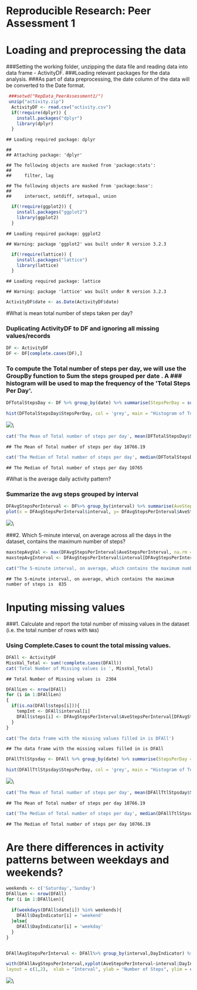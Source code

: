# Reproducible Research: Peer Assessment 1

# Loading and preprocessing the data

###Setting the working folder, unzipping the data file and reading data into data frame - ActivityDF.
###Loading relevant packages for the data analysis. 
###As part of data preprocessing, the date column of the data will be converted to the Date format.


```r
 ###setwd("RepData_PeerAssessment1/")
 unzip("activity.zip")
  ActivityDF <- read.csv("activity.csv")
  if(!require(dplyr)) {
    install.packages("dplyr")
    library(dplyr)  
  }
```

```
## Loading required package: dplyr
```

```
## 
## Attaching package: 'dplyr'
```

```
## The following objects are masked from 'package:stats':
## 
##     filter, lag
```

```
## The following objects are masked from 'package:base':
## 
##     intersect, setdiff, setequal, union
```

```r
  if(!require(ggplot2)) {
    install.packages("ggplot2")
    library(ggplot2)  
  }
```

```
## Loading required package: ggplot2
```

```
## Warning: package 'ggplot2' was built under R version 3.2.3
```

```r
  if(!require(lattice)) {
    install.packages("lattice")
    library(lattice)  
  }
```

```
## Loading required package: lattice
```

```
## Warning: package 'lattice' was built under R version 3.2.3
```

```r
ActivityDF$date <- as.Date(ActivityDF$date)
```



#What is mean total number of steps taken per day?

### Duplicating ActivityDF to DF and ignoring all missing values/records

```r
DF <- ActivityDF
DF <- DF[complete.cases(DF),]
```
### To compute the Total number of steps per day, we will use the GroupBy function to Sum the steps grouped per date .  A ### histogram will be used to map the frequency of the 'Total Steps Per Day'.  

```r
DFTotalStepsDay <- DF %>% group_by(date) %>% summarise(StepsPerDay = sum(steps))

hist(DFTotalStepsDay$StepsPerDay, col = 'grey', main = "Histogram of Total Steps taken Per Day", xlab = "Total Steps Per Day",ylim = c(0,40))
```

![](PA1_template_files/figure-html/unnamed-chunk-3-1.png)\

```r
cat('The Mean of Total number of steps per day', mean(DFTotalStepsDay$StepsPerDay, na.rm = T))
```

```
## The Mean of Total number of steps per day 10766.19
```

```r
cat('The Median of Total number of steps per day', median(DFTotalStepsDay$StepsPerDay, na.rm = T))
```

```
## The Median of Total number of steps per day 10765
```
#What is the average daily activity pattern?

### Summarize the avg steps grouped by interval

```r
DFAvgStepsPerInterval <- DF%>% group_by(interval) %>% summarise(AveStepsPerInterval = mean(steps, na.rm = T))
plot(x = DFAvgStepsPerInterval$interval, y= DFAvgStepsPerInterval$AveStepsPerInterval, type = 'l', xlab = 'Intervals', ylab = 'Avg Steps Per Interval', main = "Time Series Plot - Intervals vs Average Steps Per Interval")
```

![](PA1_template_files/figure-html/unnamed-chunk-4-1.png)\

###2. Which 5-minute interval, on average across all the days in the dataset, contains the maximum number of steps?

```r
maxstepAvgVal <- max(DFAvgStepsPerInterval$AveStepsPerInterval, na.rm = T)
maxstepAvgInterval <- DFAvgStepsPerInterval$interval[DFAvgStepsPerInterval$AveStepsPerInterval == maxstepAvgVal]

cat("The 5-minute interval, on average, which contains the maximum number of steps is ", maxstepAvgInterval)
```

```
## The 5-minute interval, on average, which contains the maximum number of steps is  835
```

# Inputing missing values

###1. Calculate and report the total number of missing values in the dataset (i.e. the total number of rows with `NA`s)
### Using Complete.Cases to count the total missing values. 

```r
DFAll <- ActivityDF
MissVal_Total <- sum(!complete.cases(DFAll))
cat('Total Number of Missing values is ', MissVal_Total)
```

```
## Total Number of Missing values is  2304
```

```r
DFAllLen <- nrow(DFAll)
for (i in 1:DFAllLen)
{
  if(is.na(DFAll$steps[i])){
    tempInt <- DFAll$interval[i]
    DFAll$steps[i] <- DFAvgStepsPerInterval$AveStepsPerInterval[DFAvgStepsPerInterval$interval == tempInt]
  }
}

cat('The data frame with the missing values filled in is DFAll')
```

```
## The data frame with the missing values filled in is DFAll
```

```r
DFAllTtlStpsday <- DFAll %>% group_by(date) %>% summarise(StepsPerDay = sum(steps))

hist(DFAllTtlStpsday$StepsPerDay, col = 'grey', main = "Histogram of Total Steps taken Per Day - DF with no Missing data", xlab = "Total Steps Per Day",ylim = c(0,40))
```

![](PA1_template_files/figure-html/unnamed-chunk-6-1.png)\

```r
cat('The Mean of Total number of steps per day', mean(DFAllTtlStpsday$StepsPerDay, na.rm = T))
```

```
## The Mean of Total number of steps per day 10766.19
```

```r
cat('The Median of Total number of steps per day', median(DFAllTtlStpsday$StepsPerDay, na.rm = T))
```

```
## The Median of Total number of steps per day 10766.19
```

# Are there differences in activity patterns between weekdays and weekends?


```r
weekends <- c('Saturday','Sunday')
DFAllLen <- nrow(DFAll)
for (i in 1:DFAllLen){
  
  if(weekdays(DFAll$date[i]) %in% weekends){
    DFAll$DayIndicator[i] = 'weekend'
  }else{
    DFAll$DayIndicator[i] = 'weekday'
  }
}


DFAllAvgStepsPerInterval <- DFAll%>% group_by(interval,DayIndicator) %>% summarise(AveStepsPerInterval = mean(steps, na.rm = T))

with(DFAllAvgStepsPerInterval,xyplot(AveStepsPerInterval~interval|DayIndicator, type = 'l',show.given = T, 
layout = c(1,2),  xlab = "Interval", ylab = "Number of Steps", ylim = c(0,250), xlim = c(0,2500), col = 'Blue'))
```

![](PA1_template_files/figure-html/unnamed-chunk-7-1.png)\
